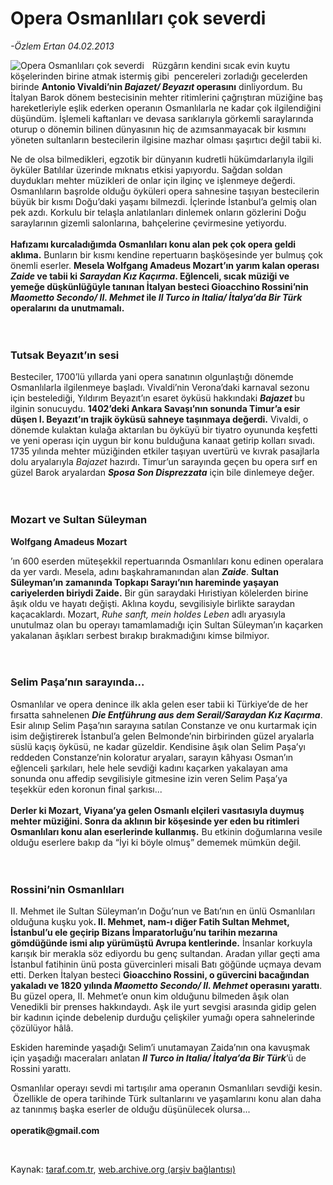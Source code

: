 # Opera Osmanlıları çok severdi

*-Özlem Ertan 04.02.2013*

<div class="yazi"><img align="left" alt="Opera Osmanlıları çok severdi" border="0" src="http://www.taraf.com.tr/fotoraflar/makaleler/opera-osmanlilari-cok-severdi_1155_orijinal.jpg" style="border-right-width:10px; border-color:#FFFFFF"/><p>Rüzgârın kendini sıcak evin kuytu köşelerinden birine atmak istermiş gibi  pencereleri zorladığı gecelerden birinde <b>Antonio Vivaldi’nin <i>Bajazet/ Beyazıt</i> operasını</b> dinliyordum. Bu İtalyan Barok dönem bestecisinin mehter ritimlerini çağrıştıran müziğine baş hareketleriyle eşlik ederken operanın Osmanlılarla ne kadar çok ilgilendiğini düşündüm. İşlemeli kaftanları ve devasa sarıklarıyla görkemli saraylarında oturup o dönemin bilinen dünyasının hiç de azımsanmayacak bir kısmını yöneten sultanların bestecilerin ilgisine mazhar olması şaşırtıcı değil tabii ki. </p>
<p>Ne de olsa bilmedikleri, egzotik bir dünyanın kudretli hükümdarlarıyla ilgili öyküler Batılılar üzerinde mıknatıs etkisi yapıyordu. Sağdan soldan duydukları mehter müzikleri de onlar için ilginç ve işlenmeye değerdi. Osmanlıların başrolde olduğu öyküleri opera sahnesine taşıyan bestecilerin büyük bir kısmı Doğu’daki yaşamı bilmezdi. İçlerinde İstanbul’a gelmiş olan pek azdı. Korkulu bir telaşla anlatılanları dinlemek onların gözlerini Doğu saraylarının gizemli salonlarına, bahçelerine çevirmesine yetiyordu.<br/><br/><b>Hafızamı kurcaladığımda Osmanlıları konu alan pek çok opera geldi aklıma.</b> Bunların bir kısmı kendine repertuarın başköşesinde yer bulmuş çok önemli eserler. <b>Mesela Wolfgang Amadeus Mozart’ın yarım kalan operası <i>Zaide </i>ve tabii ki <i>Saraydan Kız Kaçırma</i>. Eğlenceli, sıcak müziği ve yemeğe düşkünlüğüyle tanınan İtalyan besteci Gioacchino Rossini’nin <i>Maometto Secondo/ II. Mehmet</i> ile <i>Il Turco in Italia/ İtalya’da Bir Türk</i> operalarını da unutmamalı.<br/><br/><br/></b></p>
<h3>Tutsak Beyazıt’ın sesi</h3>
<p>Besteciler, 1700’lü yıllarda yani opera sanatının olgunlaştığı dönemde Osmanlılarla ilgilenmeye başladı. Vivaldi’nin Verona’daki karnaval sezonu için bestelediği, Yıldırım Beyazıt’ın esaret öyküsü hakkındaki <b><i>Bajazet </i></b>bu ilginin sonucuydu. <b>1402’deki Ankara Savaşı’nın sonunda Timur’a esir düşen I. Beyazıt’ın trajik öyküsü sahneye taşınmaya değerdi.</b> Vivaldi, o dönemde kulaktan kulağa aktarılan bu öyküyü bir tiyatro oyununda keşfetti ve yeni operası için uygun bir konu bulduğuna kanaat getirip kolları sıvadı. 1735 yılında mehter müziğinden etkiler taşıyan uvertürü ve kıvrak pasajlarla dolu aryalarıyla <i>Bajazet</i> hazırdı. Timur’un sarayında geçen bu opera sırf en güzel Barok aryalardan <b><i>Sposa Son Disprezzata</i></b> için bile dinlemeye değer.<br/><br/><br/></p>
<h3>Mozart ve Sultan Süleyman</h3><b>
<p>Wolfgang Amadeus Mozart</p></b>’ın 600 eserden müteşekkil repertuarında Osmanlıları konu edinen operalara da yer vardı. Mesela, adını başkahramanından alan <b><i>Zaide</i></b>. <b>Sultan Süleyman’ın zamanında Topkapı Sarayı’nın hareminde yaşayan cariyelerden biriydi Zaide.</b> Bir gün saraydaki Hıristiyan kölelerden birine âşık oldu ve hayatı değişti. Aklına koydu, sevgilisiyle birlikte saraydan kaçacaklardı. Mozart, <i>Ruhe sanft, mein holdes Leben </i>adlı aryasıyla unutulmaz olan bu operayı tamamlamadığı için Sultan Süleyman’ın kaçarken yakalanan âşıkları serbest bırakıp bırakmadığını kimse bilmiyor.<br/><br/><br/>
<h3>Selim Paşa’nın sarayında...</h3>
<p>Osmanlılar ve opera denince ilk akla gelen eser tabii ki Türkiye’de de her fırsatta sahnelenen <b><i>Die Entführung aus dem Serail/Saraydan Kız Kaçırma</i></b>. Esir alınıp Selim Paşa’nın sarayına satılan Constanze ve onu kurtarmak için isim değiştirerek İstanbul’a gelen Belmonde’nin birbirinden güzel aryalarla süslü kaçış öyküsü, ne kadar güzeldir. Kendisine âşık olan Selim Paşa’yı reddeden Constanze’nin koloratur aryaları, sarayın kâhyası Osman’ın eğlenceli şarkıları, hele hele sevdiği kadını kaçarken yakalayan ama sonunda onu affedip sevgilisiyle gitmesine izin veren Selim Paşa’ya teşekkür eden koronun final şarkısı...<br/><br/><b>Derler ki Mozart, Viyana’ya gelen Osmanlı elçileri vasıtasıyla duymuş mehter müziğini. Sonra da aklının bir köşesinde yer eden bu ritimleri Osmanlıları konu alan eserlerinde kullanmış.</b> Bu etkinin doğumlarına vesile olduğu eserlere bakıp da “İyi ki böyle olmuş” dememek mümkün değil.<br/><br/><br/></p>
<h3>Rossini’nin Osmanlıları</h3>
<p>II. Mehmet ile Sultan Süleyman’ın Doğu’nun ve Batı’nın en ünlü Osmanlıları olduğuna kuşku yok<b>. II. Mehmet, nam-ı diğer Fatih Sultan Mehmet, İstanbul’u ele geçirip Bizans İmparatorluğu’nu tarihin mezarına gömdüğünde ismi alıp yürümüştü Avrupa kentlerinde.</b> İnsanlar korkuyla karışık bir merakla söz ediyordu bu genç sultandan. Aradan yıllar geçti ama İstanbul fatihinin ünü posta güvercinleri misali Batı göğünde uçmaya devam etti. Derken İtalyan besteci <b>Gioacchino Rossini, o güvercini bacağından yakaladı ve 1820 yılında <i>Maometto Secondo/ II. Mehmet</i> operasını yarattı</b>. Bu güzel opera, II. Mehmet’e onun kim olduğunu bilmeden âşık olan Venedikli bir prenses hakkındaydı. Aşk ile yurt sevgisi arasında gidip gelen bir kadının içinde debelenip durduğu çelişkiler yumağı opera sahnelerinde çözülüyor hâlâ. </p>
<p>Eskiden hareminde yaşadığı Selim’i unutamayan Zaida’nın ona kavuşmak için yaşadığı maceraları anlatan <b><i>Il Turco in Italia/ İtalya’da Bir Türk</i></b>’ü de Rossini yarattı. </p>
<p>Osmanlılar operayı sevdi mi tartışılır ama operanın Osmanlıları sevdiği kesin.  Özellikle de opera tarihinde Türk sultanlarını ve yaşamlarını konu alan daha az tanınmış başka eserler de olduğu düşünülecek olursa...<br/><br/><b>operatik@gmail.com</b></p>
<p> </p>
</div>

Kaynak: [taraf.com.tr](http://www.taraf.com.tr/ozlem-ertan/makale-opera-osmanlilari-cok-severdi.htm), [web.archive.org (arşiv bağlantısı)](http://web.archive.org/web/20131107134851/http://www.taraf.com.tr/ozlem-ertan/makale-opera-osmanlilari-cok-severdi.htm)
